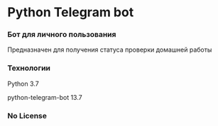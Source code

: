 # Python Telegram bot
### Бот для личного пользования
Предназначен для получения статуса проверки домашней работы
### Технологии
Python 3.7

python-telegram-bot 13.7
### No License
